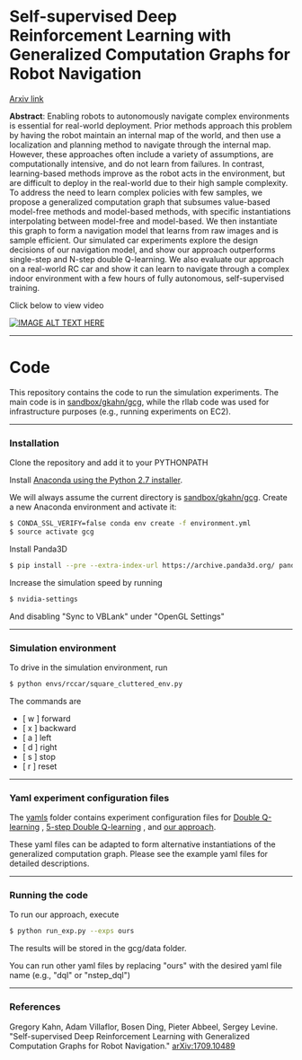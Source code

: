 # Self-supervised Deep Reinforcement Learning with Generalized Computation Graphs for Robot Navigation

[Arxiv link](https://arxiv.org/abs/1709.10489)

<b>Abstract</b>: Enabling robots to autonomously navigate complex environments is essential for real-world deployment. Prior methods approach this problem by having the robot maintain an internal map of the world, and then use a localization and planning method to navigate through the internal map. However, these approaches often include a variety of assumptions, are computationally intensive, and do not learn from failures. In contrast, learning-based methods improve as the robot acts in the environment, but are difficult to deploy in the real-world due to their high sample complexity. To address the need to learn complex policies with few samples, we propose a generalized computation graph that subsumes value-based model-free methods and model-based methods, with specific instantiations interpolating between model-free and model-based. We then instantiate this graph to form a navigation model that learns from raw images and is sample efficient. Our simulated car experiments explore the design decisions of our navigation model, and show our approach outperforms single-step and N-step double Q-learning. We also evaluate our approach on a real-world RC car and show it can learn to navigate through a complex indoor environment with a few hours of fully autonomous, self-supervised training. 

Click below to view video

[![IMAGE ALT TEXT HERE](https://img.youtube.com/vi/vgiW0HlQWVE/0.jpg)](https://www.youtube.com/watch?v=vgiW0HlQWVE)

---
# Code

This repository contains the code to run the simulation experiments. The main code is in [sandbox/gkahn/gcg](https://github.com/gkahn13/gcg/tree/gcg_release/sandbox/gkahn/gcg), while the rllab code was used for infrastructure purposes (e.g., running experiments on EC2).

---
### Installation

Clone the repository and add it to your PYTHONPATH

Install [Anaconda using the Python 2.7 installer](https://www.anaconda.com/download/).

We will always assume the current directory is [sandbox/gkahn/gcg](https://github.com/gkahn13/gcg/tree/gcg_release/sandbox/gkahn/gcg). Create a new Anaconda environment and activate it:
```bash
$ CONDA_SSL_VERIFY=false conda env create -f environment.yml
$ source activate gcg
```

Install Panda3D
```bash
$ pip install --pre --extra-index-url https://archive.panda3d.org/ panda3d
```

Increase the simulation speed by running
```bash
$ nvidia-settings
```
And disabling "Sync to VBLank" under "OpenGL Settings"

---
### Simulation environment

To drive in the simulation environment, run
```bash
$ python envs/rccar/square_cluttered_env.py
```

The commands are
- [ w ] forward
- [ x ] backward
- [ a ] left
- [ d ] right
- [ s ] stop
- [ r ] reset

---
### Yaml experiment configuration files

The [yamls](https://github.com/gkahn13/gcg/tree/gcg_release/sandbox/gkahn/gcg/yamls) folder contains experiment configuration files for [Double Q-learning](https://github.com/gkahn13/gcg/tree/gcg_release/sandbox/gkahn/gcg/yamls/dql.yaml) , [5-step Double Q-learning](https://github.com/gkahn13/gcg/tree/gcg_release/sandbox/gkahn/gcg/yamls/nstep_dql.yaml) , and [our approach](https://github.com/gkahn13/gcg/tree/gcg_release/sandbox/gkahn/gcg/yamls/ours.yaml).

These yaml files can be adapted to form alternative instantiations of the generalized computation graph. Please see the example yaml files for detailed descriptions.

---
### Running the code

To run our approach, execute
```bash
$ python run_exp.py --exps ours
```

The results will be stored in the gcg/data folder.

You can run other yaml files by replacing "ours" with the desired yaml file name (e.g., "dql" or "nstep_dql")

---
### References

Gregory Kahn, Adam Villaflor, Bosen Ding, Pieter Abbeel, Sergey Levine. "Self-supervised Deep Reinforcement Learning with Generalized Computation Graphs for Robot Navigation." 	[arXiv:1709.10489](https://arxiv.org/abs/1709.10489)

